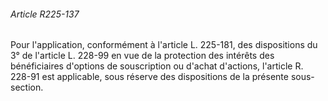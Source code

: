 ###### Article R225-137

Pour l'application, conformément à l'article L. 225-181, des dispositions du 3° de l'article L. 228-99 en vue de la protection des intérêts des bénéficiaires d'options de souscription ou d'achat d'actions, l'article R. 228-91 est applicable, sous réserve des dispositions de la présente sous-section.

